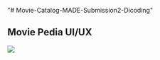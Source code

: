 "# Movie-Catalog-MADE-Submission2-Dicoding" 

## Movie Pedia UI/UX

<img src="https://user-images.githubusercontent.com/41421152/61016186-fb7b9100-a3b8-11e9-8097-f50e4af8cd32.png">
